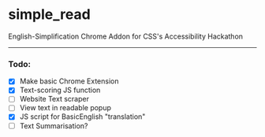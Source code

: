# simple_read
English-Simplification Chrome Addon for CSS's Accessibility Hackathon

---


### Todo:
- [x] Make basic Chrome Extension
- [x] Text-scoring JS function
- [ ] Website Text scraper
- [ ] View text in readable popup
- [x] JS script for BasicEnglish "translation"
- [ ] Text Summarisation?
